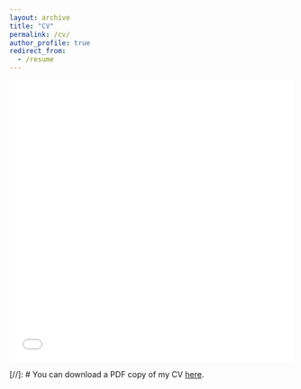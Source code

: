 ```yaml
---
layout: archive
title: "CV"
permalink: /cv/
author_profile: true
redirect_from:
  - /resume
---
```



<iframe src="/files/CV_XiaoqianLiu.pdf" width="100%" height="500" frameborder="no" border="0" marginwidth="0" marginheight="0"></iframe>

[//]: # You can download a PDF copy of my CV [here](/files/CV_XiaoqianLiu.pdf).
